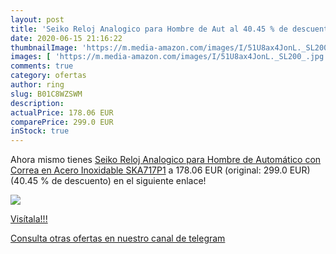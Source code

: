 ```yaml
---
layout: post
title: 'Seiko Reloj Analogico para Hombre de Aut al 40.45 % de descuento'
date: 2020-06-15 21:16:22
thumbnailImage: 'https://m.media-amazon.com/images/I/51U8ax4JonL._SL200_.jpg'
images: [ 'https://m.media-amazon.com/images/I/51U8ax4JonL._SL200_.jpg' ]
comments: true
category: ofertas
author: ring
slug: B01C8WZSWM
description:
actualPrice: 178.06 EUR
comparePrice: 299.0 EUR
inStock: true
---
```


Ahora mismo tienes [Seiko Reloj Analogico para Hombre de Automático con Correa en Acero Inoxidable SKA717P1](https://www.amazon.com/dp/B01C8WZSWM/?tag=redken08-20) a 178.06 EUR (original: 299.0 EUR) (40.45 %  de descuento) en el siguiente enlace!

[![](https://m.media-amazon.com/images/I/51U8ax4JonL._SL200_.jpg)](https://www.amazon.com/dp/B01C8WZSWM/?tag=redken08-20)

[Visítala!!!](https://www.amazon.com/dp/B01C8WZSWM/?tag=redken08-20)

[Consulta otras ofertas en nuestro canal de telegram](https://t.me/s/ofertas25)
